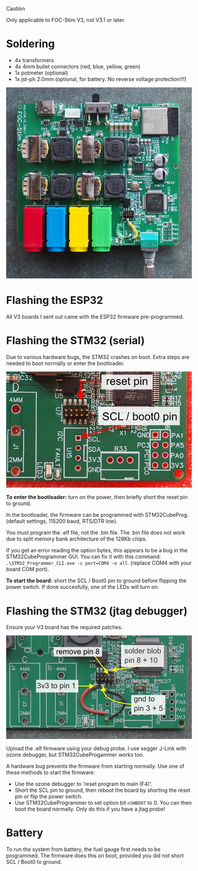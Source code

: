 
> [!CAUTION]
> Only applicable to FOC-Stim V3, not V3.1 or later.

# Soldering

* 4x transformers
* 4x 4mm bullet connectors (red, blue, yellow, green)
* 1x potmeter (optional)
* 1x jst-ph 2.0mm (optional, for battery. No reverse voltage protection!!!)

![](images/focstim-v3-placements.jpg)


# Flashing the ESP32

All V3 boards I sent out came with the ESP32 firmware pre-programmed.


# Flashing the STM32 (serial)

Due to various hardware bugs, the STM32 crashes on boot. Extra steps are needed to boot normally or enter the bootloader.

![](images/focstim-v3-reset.jpg)

**To enter the bootloader:** turn on the power, then briefly short the reset pin to ground.

In the bootloader, the firmware can be programmed with STM32CubeProg. (default settings, 115200 baud, RTS/DTR low).

You must program the .elf file, not the .bin file. The .bin file does not work due to split memory bank architecture of the 128Kb chips.

If you get an error reading the option bytes, this appears to be a bug in the STM32CubeProgrammer GUI. You can fix it with this command: `.\STM32_Programmer_CLI.exe -c port=COM4 -e all`. (replace COM4 with your board COM port).


**To start the board:** short the SCL / Boot0 pin to ground before flipping the power switch. If done succesfully, one of the LEDs will turn on.


# Flashing the STM32 (jtag debugger)

Ensure your V3 board has the required patches.

![](images/focstim-v3-jtag-patch.jpg)

Upload the .elf firmware using your debug probe. I use segger J-Link with ozone debugger, but STM32CubeProgammer works too.

A hardware bug prevents the firmware from starting normally. Use one of these methods to start the firmware:
* Use the ozone debugger to 'reset program to main (F4)'.
* Short the SCL pin to ground, then reboot the board by shorting the reset pin or flip the power switch.
* Use STM32CubeProgrammer to set option bit `nSWBOOT` to 0. You can then boot the board normally. Only do this if you have a jtag probe!


# Battery

To run the system from battery, the fuel gauge first needs to be programmed. The firmware does this on boot, provided you did not short SCL / Boot0 to ground.